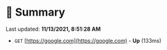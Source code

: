 # 📖 Summary
Last updated: **11/13/2021, 8:51:28 AM**

- `GET` [https://google.com](https://google.com) - **Up** (133ms)
